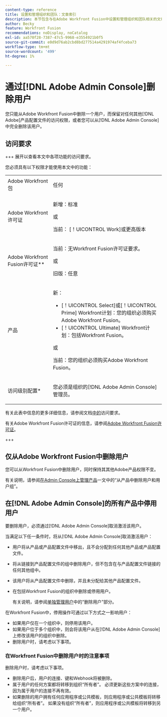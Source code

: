 ```yaml
---
content-type: reference
title: 设置和管理组织和团队：文章索引
description: 本节包含与在Adobe Workfront Fusion中设置和管理组织和团队相关的文章。
author: Becky
feature: Workfront Fusion
recommendations: noDisplay, noCatalog
exl-id: aa570f28-7387-47c5-9968-e3554921b0f5
source-git-commit: e0d9d76ab2cbd8bd277514a4291974af4fceba73
workflow-type: tm+mt
source-wordcount: '499'
ht-degree: 1%

---
```


# 通过[!DNL Adobe Admin Console]删除用户

您只能从Adobe Workfront Fusion中删除一个用户，而保留对任何其他[!DNL Adobe]产品配置文件的访问权限，或者您可以从[!DNL Adobe Admin Console]中完全删除该用户。

## 访问要求

+++ 展开以查看本文中各项功能的访问要求。

您必须具有以下权限才能使用本文中的功能：

<table style="table-layout:auto">
 <col> 
 <col> 
 <tbody> 
  <tr> 
   <td role="rowheader">Adobe Workfront包</td> 
   <td> <p>任何</p> </td> 
  </tr> 
  <tr data-mc-conditions=""> 
   <td role="rowheader">Adobe Workfront许可证</td> 
   <td> <p>新增：标准</p><p>或</p><p>当前： [！UICONTROL Work]或更高版本</p> </td> 
  </tr> 
  <tr> 
   <td role="rowheader">Adobe Workfront Fusion许可证**</td> 
   <td>
   <p>当前：无Workfront Fusion许可证要求。</p>
   <p>或</p>
   <p>旧版：任意 </p>
   </td> 
  </tr> 
  <tr> 
   <td role="rowheader">产品</td> 
   <td>
   <p>新：</p> <ul><li>[！UICONTROL Select]或[！UICONTROL Prime] Workfront计划：您的组织必须购买Adobe Workfront Fusion。</li><li>[！UICONTROL Ultimate] Workfront计划：包括Workfront Fusion。</li></ul>
   <p>或</p>
   <p>当前：您的组织必须购买Adobe Workfront Fusion。</p>
   </td> 
  </tr>
  <tr data-mc-conditions=""> 
   <td role="rowheader">访问级别配置*</td> 
   <td> 
     <p>您必须是组织的[!DNL Adobe Admin Console]管理员。</p>
   </td> 
  </tr> 
 </tbody> 
</table>

有关此表中信息的更多详细信息，请参阅文档[中的](/help/workfront-fusion/references/licenses-and-roles/access-level-requirements-in-documentation.md)访问要求。

有关Adobe Workfront Fusion许可证的信息，请参阅[Adobe Workfront Fusion许可证](/help/workfront-fusion/set-up-and-manage-workfront-fusion/licensing-operations-overview/license-automation-vs-integration.md)。

+++

## 仅从Adobe Workfront Fusion中删除用户

您可以从Workfront Fusion中删除用户，同时保持其其他Adobe产品权限不变。

有关说明，请参阅[在Admin Console上管理产品](https://helpx.adobe.com/cn/enterprise/using/manage-products.html)一文中的“从产品中删除用户和用户组”。

## 在[!DNL Adobe Admin Console]的所有产品中停用用户

要删除用户，必须通过[!DNL Adobe Admin Console]取消激活该用户。

当满足以下任一条件时，将从[!DNL Adobe Admin Console]取消激活用户：

* 用户将从产品或产品配置文件中移出，且不会分配到任何其他产品或产品配置文件。
* 将从链接到产品配置文件的组中删除用户，但不包含在与产品配置文件链接的任何其他组中。
* 该用户将从产品配置文件中删除，并且未分配给其他产品配置文件。
* 在包括Workfront Fusion的组织中删除或停用用户。

  有关说明，请参阅[单独管理用户](https://helpx.adobe.com/cn/enterprise/using/manage-users-individually.html)中的“删除用户”部分。

在Workfront Fusion中，停用操作可通过以下方式之一影响用户：

* 如果用户仅在一个组织中，则停用该用户。
* 如果用户位于多个组织中，则会将该用户从在[!DNL Adobe Admin Console]上修改该用户的组织中删除。
* 删除用户时，请考虑以下事项。

### 在Workfront Fusion中删除用户时的注意事项

删除用户时，请考虑以下事项。

* 删除用户后，用户的连接、键和Webhook将被删除。
* 属于用户的任何方案都将转移到组织“所有者”。 必须更新这些方案中的连接，因为属于用户的连接不再有效。
* 如果删除的用户拥有任何应用程序或公共模板，则应用程序或公共模板将转移给组织“所有者”。 如果没有组织“所有者”，则应用程序或公共模板将转移到另一个用户。
